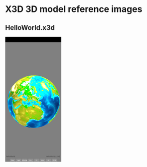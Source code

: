 # X3D 3D model reference images

## HelloWorld.x3d
<img alt="HelloWorld.x3d" src="screenshots/HelloWorld_x3d.png" width=180 />
